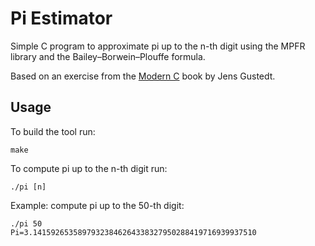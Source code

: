 # Pi Estimator

Simple C program to approximate pi up to the n-th digit using the MPFR library and the Bailey–Borwein–Plouffe formula.

Based on an exercise from the [Modern C](https://modernc.gforge.inria.fr/) book by Jens Gustedt.

## Usage

To build the tool run:

```shell
make
```

To compute pi up to the n-th digit run:

```shell
./pi [n]
```

Example: compute pi up to the 50-th digit:

```shell
./pi 50
Pi=3.14159265358979323846264338327950288419716939937510
```
